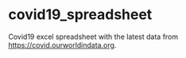 # covid19_spreadsheet
Covid19 excel spreadsheet with the latest data from https://covid.ourworldindata.org.
